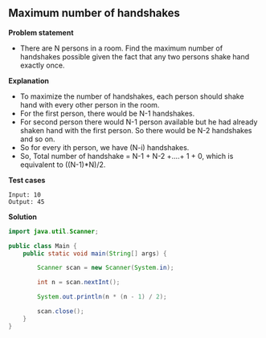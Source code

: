 ## Maximum number of handshakes

**Problem statement**

- There are N persons in a room. Find the maximum number of handshakes possible given the fact that any two persons shake hand exactly once.

**Explanation**

- To maximize the number of handshakes, each person should shake hand with every other person in the room.
- For the first person, there would be N-1 handshakes.
- For second person there would N-1 person available but he had already shaken hand with the first person. So there would be N-2 handshakes and so on.
- So for every ith person, we have (N-i) handshakes.
- So, Total number of handshake = N-1 + N-2 +….+ 1 + 0, which is equivalent to ((N-1)\*N)/2.

**Test cases**

```
Input: 10
Output: 45
```

**Solution**

```java
import java.util.Scanner;

public class Main {
	public static void main(String[] args) {

		Scanner scan = new Scanner(System.in);

		int n = scan.nextInt();

		System.out.println(n * (n - 1) / 2);

		scan.close();
	}
}
```
